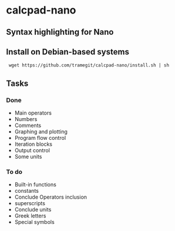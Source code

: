 # calcpad-nano
## Syntax highlighting for Nano

## Install on Debian-based systems

```
 wget https://github.com/tramegit/calcpad-nano/install.sh | sh
``` 


## Tasks

### Done
* Main operators
* Numbers
* Comments
* Graphing and plotting
* Program flow control
* Iteration blocks
* Output control
* Some units

### To do
* Built-in functions
* constants 
* Conclude Operators inclusion
* superscripts
* Conclude units
* Greek letters
* Special symbols


